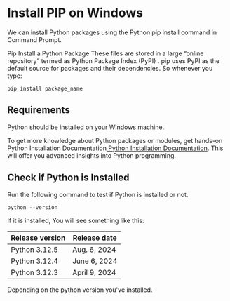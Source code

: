 # Install PIP on Windows
We can install Python packages using the Python pip install command in Command Prompt.

Pip Install a Python Package
These files are stored in a large “online repository” termed as Python Package Index (PyPI) . pip uses PyPI as the default source for packages and their dependencies. So whenever you type:

```shell
pip install package_name
```

## Requirements
Python should be installed on your Windows machine.

To get more knowledge about Python packages or modules, get hands-on Python Installation Documentation[ Python Installation Documentation](https://docs.python.org/3/installing/index.html). This will offer you advanced insights into Python programming.

## Check if Python is Installed
Run the following command to test if Python is installed or not.

```shell
python --version
```

If it is installed, You will see something like this:

| Release version | Release date  |
|-----------------|---------------|
| Python 3.12.5   | Aug. 6, 2024  | 
| Python 3.12.4   | June 6, 2024  | 
| Python 3.12.3   | April 9, 2024 |

Depending on the python version you've installed.